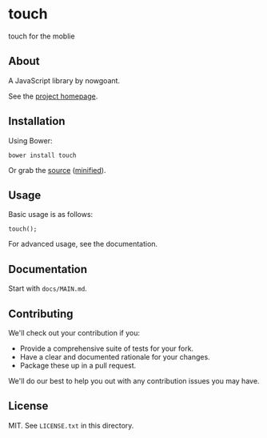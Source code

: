 # touch

touch for the moblie

## About

A JavaScript library by nowgoant.

See the [project homepage](http://nowgoant.github.io/touch).

## Installation

Using Bower:

    bower install touch

Or grab the [source](https://github.com/nowgoant/touch/dist/touch.js) ([minified](https://github.com/nowgoant/touch/dist/touch.min.js)).

## Usage

Basic usage is as follows:

    touch();

For advanced usage, see the documentation.

## Documentation

Start with `docs/MAIN.md`.

## Contributing

We'll check out your contribution if you:

* Provide a comprehensive suite of tests for your fork.
* Have a clear and documented rationale for your changes.
* Package these up in a pull request.

We'll do our best to help you out with any contribution issues you may have.

## License

MIT. See `LICENSE.txt` in this directory.
